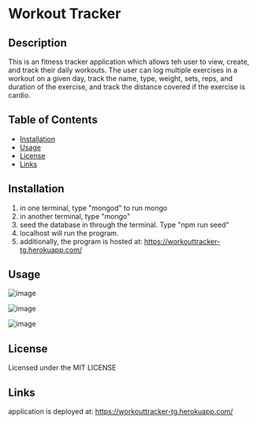 # Workout Tracker

## Description

This is an fitness tracker application which allows teh user to view, create, and track their daily workouts.  The user can log multiple exercises in a workout on a given day, track the name, type, weight, sets, reps, and duration of the exercise, and track the distance covered if the exercise is cardio.  

## Table of Contents

- [Installation](#installation)
- [Usage](#usage)
- [License](#license)
- [Links](#links)

## Installation

1.  in one terminal, type "mongod" to run mongo
2.  in another terminal, type "mongo"
3.  seed the database in through the terminal.  Type "npm run seed"
4.  localhost will run the program.
5.  additionally, the program is hosted at: https://workouttracker-tg.herokuapp.com/

## Usage

![image](https://user-images.githubusercontent.com/84544540/132178073-7c07c5ba-a060-4a57-a81a-fee9c5836cc6.png)

![image](https://user-images.githubusercontent.com/84544540/132178320-a8aa9e7b-17e5-4ab3-9218-6e1f426e5dfa.png)

![image](https://user-images.githubusercontent.com/84544540/132178404-851f6615-a7f5-43f6-bac3-0e179cf9f0cf.png)

## License

Licensed under the MIT LICENSE

## Links

application is deployed at: https://workouttracker-tg.herokuapp.com/

